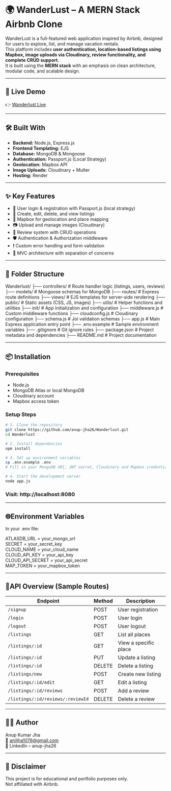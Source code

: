 # 🌍 WanderLust – A MERN Stack Airbnb Clone

WanderLust is a full-featured web application inspired by Airbnb, designed for users to explore, list, and manage vacation rentals.  
This platform includes **user authentication, location-based listings using Mapbox, image uploads via Cloudinary, review functionality, and complete CRUD support.**  
It is built using the **MERN stack** with an emphasis on clean architecture, modular code, and scalable design.

---

## 🚀 Live Demo

👉 [Wanderlust Live](https://wanderlust-5w8k.onrender.com/listings)

---

## 🛠️ Built With

- **Backend:** Node.js, Express.js
- **Frontend Templating:** EJS
- **Database:** MongoDB & Mongoose
- **Authentication:** Passport.js (Local Strategy)
- **Geolocation:** Mapbox API
- **Image Uploads:** Cloudinary + Multer
- **Hosting:** Render

---

## ✨ Key Features

- 🔐 User login & registration with Passport.js (local strategy)
- 🏡 Create, edit, delete, and view listings
- 📍 Mapbox for geolocation and place mapping
- 📷 Upload and manage images (Cloudinary)
- 💬 Review system with CRUD operations
- 🛡️ Authentication & Authorization middleware
- ❗ Custom error handling and form validation
- 📁 MVC architecture with separation of concerns

---

## 📁 Folder Structure
Wanderlust/
├── controllers/           # Route handler logic (listings, users, reviews)
├── models/                # Mongoose schemas for MongoDB
├── routes/                # Express route definitions
├── views/                 # EJS templates for server-side rendering
├── public/                # Static assets (CSS, JS, images)
├── utils/                 # Helper functions and utilities
├── init/                  # App initialization and configuration
├── middleware.js          # Custom middleware functions
├── cloudconfig.js         # Cloudinary configuration
├── schema.js              # Joi validation schemas
├── app.js                 # Main Express application entry point
├── .env.example           # Sample environment variables
├── .gitignore             # Git ignore rules
├── package.json           # Project metadata and dependencies
├── README.md              # Project documentation

---

## 📦 Installation

### Prerequisites

- Node.js
- MongoDB Atlas or local MongoDB
- Cloudinary account
- Mapbox access token

### Setup Steps

```bash
# 1. Clone the repository
git clone https://github.com/anup-jha26/Wanderlust.git
cd Wanderlust

# 2. Install dependencies
npm install

# 3. Set up environment variables
cp .env.example .env
# Fill in your MongoDB URI, JWT secret, Cloudinary and Mapbox credentials

# 4. Start the development server
node app.js
```
### Visit: http://localhost:8080

---

## 🌐Environment Variables
In your .env file:

ATLASDB_URL = your_mongo_url  
SECRET = your_secret_key  
CLOUD_NAME = your_cloud_name  
CLOUD_API_KEY = your_api_key  
CLOUD_API_SECRET = your_api_secret  
MAP_TOKEN = your_mapbox_token  

---

## 🧪API Overview (Sample Routes)

| Endpoint                         | Method | Description           |
| -------------------------------- | ------ | --------------------- |
| `/signup`                        | POST   | User registration     |
| `/login`                         | POST   | User login            |
| `/logout`                        | POST   | User logout           |
| `/listings`                      | GET    | List all places       |
| `/listings/:id`                  | GET    | View a specific place |
| `/listings/:id`                  | PUT    | Update a listing      |
| `/listings/:id`                  | DELETE | Delete a listing      |
| `/listings/new`                  | POST   | Create new listing    |
| `/listings/:id/edit`             | GET    | Edit a listing        |
| `/listings/:id/reviews`          | POST   | Add a review          |
| `/listings/:id/reviews/:reviewId`| DELETE | Delete a review       |

---

## 👨‍💻 Author
Anup Kumar Jha  
📧 aniljha1076@gmail.com  
🔗 LinkedIn – anup-jha26  

---

## 📄 Disclaimer
This project is for educational and portfolio purposes only.  
Not affiliated with Airbnb.  
